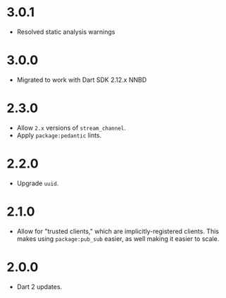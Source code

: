 # 3.0.1
* Resolved static analysis warnings
# 3.0.0
* Migrated to work with Dart SDK 2.12.x NNBD

# 2.3.0
* Allow `2.x` versions of `stream_channel`.
* Apply `package:pedantic` lints.

# 2.2.0
* Upgrade `uuid`.

# 2.1.0
* Allow for "trusted clients," which are implicitly-registered clients.
This makes using `package:pub_sub` easier, as well making it easier to scale.

# 2.0.0
* Dart 2 updates.